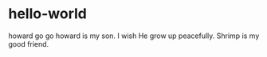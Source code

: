 # hello-world
howard go go
howard is my son. I wish He grow up peacefully. Shrimp is my good friend.

